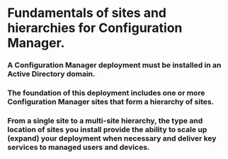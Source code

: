 # Fundamentals of sites and hierarchies for Configuration Manager.

### A Configuration Manager deployment must be installed in an Active Directory domain.  
### The foundation of this deployment includes one or more Configuration Manager sites that form a hierarchy of sites.  
### From a single site to a multi-site hierarchy, the type and location of sites you install provide the ability to scale up (expand) your deployment when necessary and deliver key services to managed users and devices.
